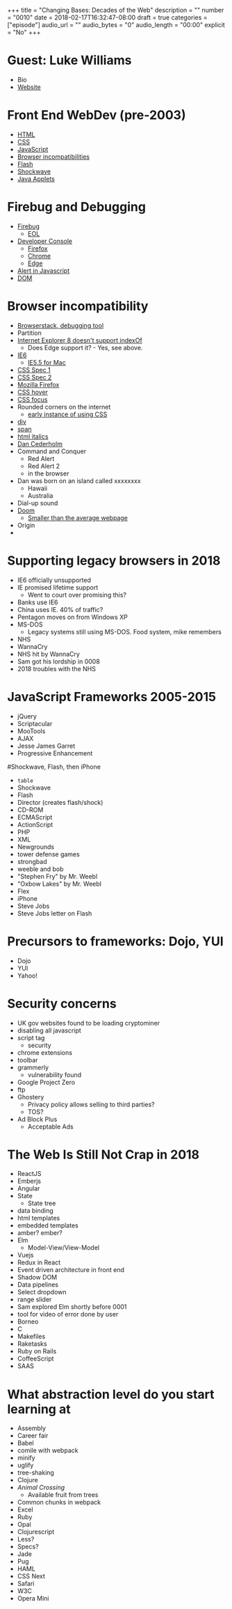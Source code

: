 +++
title = "Changing Bases: Decades of the Web"
description = ""
number = "0010"
date = 2018-02-17T16:32:47-08:00
draft = true
categories = ["episode"]
audio_url = ""
audio_bytes = "0"
audio_length = "00:00"
explicit = "No"
+++

# Guest: Luke Williams
- Bio
- [Website](http://red-root.com/)

# Front End WebDev (pre-2003)
- [HTML](https://en.wikipedia.org/wiki/HTML)
- [CSS](https://en.wikipedia.org/wiki/Cascading_Style_Sheets)
- [JavaScript](https://en.wikipedia.org/wiki/JavaScript)
- [Browser incompatibilities](https://www.keycdn.com/blog/browser-compatibility-testing-tools/)
- [Flash](https://en.wikipedia.org/wiki/Adobe_Flash)
- [Shockwave](https://en.wikipedia.org/wiki/Adobe_Shockwave)
- [Java Applets](https://en.wikipedia.org/wiki/Java_applet#Embedding_into_a_web_page)

# Firebug and Debugging
- [Firebug](https://en.wikipedia.org/wiki/Firebug_(software))
  - [EOL](https://getfirebug.com/)
- [Developer Console](https://en.wikipedia.org/wiki/Web_development_tools)
  - [Firefox](https://developer.mozilla.org/en-US/docs/Tools/Web_Console)
  - [Chrome](https://developers.google.com/web/tools/chrome-devtools/console/)
  - [Edge](https://docs.microsoft.com/en-us/microsoft-edge/devtools-guide)
- [Alert in Javascript](https://developer.mozilla.org/en-US/docs/Web/API/Window/alert)
- [DOM](https://en.wikipedia.org/wiki/Document_Object_Model)

# Browser incompatibility
- [Browserstack, debugging tool](https://www.browserstack.com/)
- Partition
- [Internet Explorer 8 doesn't support indexOf](https://developer.mozilla.org/en-US/docs/Web/JavaScript/Reference/Global_Objects/Array/indexOf)
  - Does Edge support it? - Yes, see above.
- [IE6](https://en.wikipedia.org/wiki/Internet_Explorer_6)
  - [IE5.5 for Mac](https://en.wikipedia.org/wiki/Internet_Explorer_5#Apple_Macintosh)
- [CSS Spec 1](https://www.w3.org/TR/CSS1/)
- [CSS Spec 2](https://www.w3.org/TR/2011/REC-CSS2-20110607/)
- [Mozilla Firefox](https://www.mozilla.org/en-GB/firefox/)
- [CSS hover](https://developer.mozilla.org/en-US/docs/Web/CSS/:hover)
- [CSS focus](https://developer.mozilla.org/en-US/docs/Web/CSS/%3Afocus)
- Rounded corners on the internet
  - [early instance of using CSS](https://css-tricks.com/snippets/css/rounded-corners/)
- [div](https://developer.mozilla.org/en-US/docs/Web/HTML/Element/div)
- [span](https://developer.mozilla.org/en-US/docs/Web/HTML/Element/span)
- [html italics](https://developer.mozilla.org/en-US/docs/Web/HTML/Element/i)
- [Dan Cederholm](http://simplebits.com/)
- Command and Conquer
  - Red Alert
  - Red Alert 2
  - in the browser
- Dan was born on an island called xxxxxxxx
  - Hawaii
  - Australia
- Dial-up sound
- [Doom](https://en.wikipedia.org/wiki/Doom_(1993_video_game))
  - [Smaller than the average webpage](https://www.wired.com/2016/04/average-webpage-now-size-original-doom/)
- Origin
- 

# Supporting legacy browsers in 2018
- IE6 officially unsupported
- IE promised lifetime support
  - Went to court over promising this?
- Banks use IE6
- China uses IE. 40% of traffic?
- Pentagon moves on from Windows XP
- MS-DOS
  - Legacy systems still using MS-DOS. Food system, mike remembers
- NHS
- WannaCry
- NHS hit by WannaCry
- Sam got his lordship in 0008
- 2018 troubles with the NHS

# JavaScript Frameworks 2005-2015
- jQuery
- Scriptacular
- MooTools
- AJAX
- Jesse James Garret
- Progressive Enhancement

#Shockwave, Flash, then iPhone
- `table`
- Shockwave
- Flash
- Director (creates flash/shock)
- CD-ROM
- ECMAScript
- ActionScript
- PHP
- XML
- Newgrounds
- tower defense games
- strongbad
- weeble and bob
- "Stephen Fry" by Mr. Weebl
- "Oxbow Lakes" by Mr. Weebl
- Flex
- iPhone
- Steve Jobs
- Steve Jobs letter on Flash

# Precursors to frameworks: Dojo, YUI
- Dojo
- YUI
- Yahoo!

# Security concerns
- UK gov websites found to be loading cryptominer
- disabling all javascript
- script tag
  - security
- chrome extensions
- toolbar
- grammerly
  - vulnerability found
- Google Project Zero
- ftp
- Ghostery
  - Privacy policy allows selling to third parties?
  - TOS?
- Ad Block Plus
  - Acceptable Ads

# The Web Is Still Not Crap in 2018
- ReactJS
- Emberjs
- Angular
- State
  - State tree
- data binding
- html templates
- embedded templates
- amber? ember?
- Elm
  - Model-View/View-Model
- Vuejs
- Redux in React
- Event driven architecture in front end
- Shadow DOM
- Data pipelines
- Select dropdown
- range slider
- Sam explored Elm shortly before 0001
- tool for video of error done by user
- Borneo
- C
- Makefiles
- Raketasks
- Ruby on Rails
- CoffeeScript
- SAAS

# What abstraction level do you start learning at
- Assembly
- Career fair
- Babel
- comile with webpack
- minify
- uglify
- tree-shaking
- Clojure
- *Animal Crossing*
  - Available fruit from trees
- Common chunks in webpack
- Excel
- Ruby
- Opal
- Clojurescript
- Less?
- Specs?
- Jade
- Pug
- HAML
- CSS Next
- Safari
- W3C
- Opera Mini


